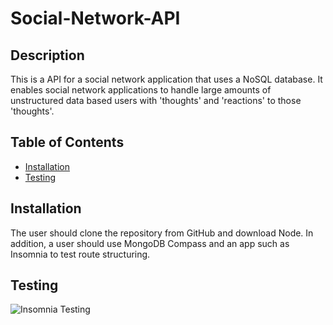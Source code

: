 # Social-Network-API

## Description

This is a API for a social network application that uses a NoSQL database. It enables social network applications to handle large amounts of unstructured data based users with 'thoughts' and 'reactions' to those 'thoughts'.

## Table of Contents

- [Installation](#installation)
- [Testing](#testing)

## Installation

The user should clone the repository from GitHub and download Node. In addition, a user should use MongoDB Compass and an app such as Insomnia to test route structuring.

## Testing

![Insomnia Testing](https://user-images.githubusercontent.com/105459839/200191594-fb013161-c7f3-4f75-ac41-b23fcc3a1039.png)
